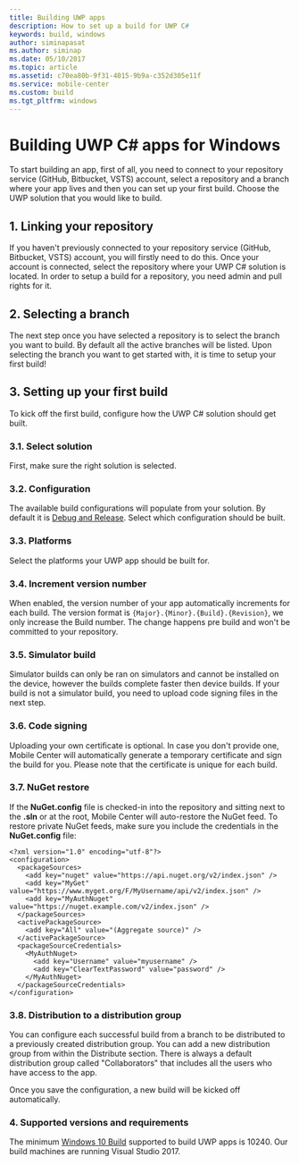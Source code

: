 ```yaml
---
title: Building UWP apps
description: How to set up a build for UWP C#
keywords: build, windows
author: siminapasat
ms.author: siminap
ms.date: 05/10/2017
ms.topic: article
ms.assetid: c70ea80b-9f31-4015-9b9a-c352d305e11f
ms.service: mobile-center
ms.custom: build
ms.tgt_pltfrm: windows
---
```


# Building UWP C# apps for Windows
To start building an app, first of all, you need to connect to your repository service (GitHub, Bitbucket, VSTS) account, select a repository and a branch where your app lives and then you can set up your first build. Choose the UWP solution that you would like to build.

## 1. Linking your repository
If you haven't previously connected to your repository service (GitHub, Bitbucket, VSTS) account, you will firstly need to do this. Once your account is connected, select the repository where your UWP C# solution is located. In order to setup a build for a repository, you need admin and pull rights for it.

## 2. Selecting a branch
The next step once you have selected a repository is to select the branch you want to build. By default all the active branches will be listed. Upon selecting the branch you want to get started with, it is time to setup your first build!

## 3. Setting up your first build
To kick off the first build, configure how the UWP C# solution should get built.

### 3.1. Select solution
First, make sure the right solution is selected.

### 3.2. Configuration
The available build configurations will populate from your solution. By default it is [Debug and Release](https://blogs.windows.com/buildingapps/2015/08/20/net-native-what-it-means-for-universal-windows-platform-uwp-developers/#rwdxOEJDZ2piSGPk.97). Select which configuration should be built.

### 3.3. Platforms
Select the platforms your UWP app should be built for.

### 3.4. Increment version number
When enabled, the version number of your app automatically increments for each build. The version format is `{Major}.{Minor}.{Build}.{Revision}`, we only increase the Build number. The change happens pre build and won't be committed to your repository.

### 3.5. Simulator build
Simulator builds can only be ran on simulators and cannot be installed on the device, however the builds complete faster then device builds. If your build is not a simulator build, you need to upload code signing files in the next step.

### 3.6. Code signing
Uploading your own certificate is optional. In case you don't provide one, Mobile Center will automatically generate a temporary certificate and sign the build for you. Please note that the certificate is unique for each build.

### 3.7. NuGet restore
If the **NuGet.config** file is checked-in into the repository and sitting next to the **.sln** or at the root, Mobile Center will auto-restore the NuGet feed. 
To restore private NuGet feeds, make sure you include the credentials in the **NuGet.config** file:

```
<?xml version="1.0" encoding="utf-8"?>
<configuration>
  <packageSources>
    <add key="nuget" value="https://api.nuget.org/v2/index.json" />
    <add key="MyGet" value="https://www.myget.org/F/MyUsername/api/v2/index.json" />
    <add key="MyAuthNuget" value="https://nuget.example.com/v2/index.json" />
  </packageSources>
  <activePackageSource>
    <add key="All" value="(Aggregate source)" />
  </activePackageSource>
  <packageSourceCredentials>
    <MyAuthNuget>
      <add key="Username" value="myusername" />
      <add key="ClearTextPassword" value="password" />
    </MyAuthNuget>
  </packageSourceCredentials>
</configuration>
```

### 3.8. Distribution to a distribution group
You can configure each successful build from a branch to be distributed to a previously created distribution group. You can add a new distribution group from within the Distribute section. There is always a default distribution group called "Collaborators" that includes all the users who have access to the app.

Once you save the configuration, a new build will be kicked off automatically.

### 4. Supported versions and requirements
The minimum [Windows 10 Build](https://docs.microsoft.com/en-us/windows/uwp/updates-and-versions/choose-a-uwp-version) supported to build UWP apps is 10240. Our build machines are running Visual Studio 2017.
